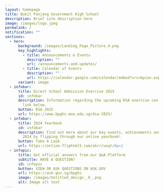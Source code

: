 ```yaml
---
layout: homepage
title: Bukit Panjang Government High School
description: Brief site description here
image: /images/logo.jpeg
permalink: /
notification: ""
sections:
  - hero:
      background: /images/Landing_Page_Picture_4.png
      key_highlights:
        - title: Announcements & Events
          description: ""
          url: /announcements-and-updates/
        - title: Calendar of Events
          description: ""
          url: https://calendar.google.com/calendar/embed?src=bpian.experience%40gmail.com&ctz=Asia%2FSingapore
      variant: image
  - infobar:
      title: Direct School Admission Exercise 2025
      id: infobar
      description: Information regarding the upcoming DSA exercise can be found in the
        link below.
      button: DSA 2025
      url: https://www.bpghs.moe.edu.sg/dsa-2025/
  - infobar:
      title: 2024 Yearbook
      id: infobar
      description: Find out more about our key events, achievements and milestones in
        2024 by flipping through our online yearbook!
      button: Take A Look
      url: https://online.fliphtml5.com/obrr/uoqt/#p=1
  - infopic:
      title: Get official answers from our Q&A Platform
      subtitle: HAVE A QUESTION?
      id: infopic
      button: VIEW OR ASK QUESTIONS ON ASK.GOV
      url: https://ask.gov.sg/bpghs
      image: /images/Untitled_design__6_.png
      alt: Image alt text
---
```

